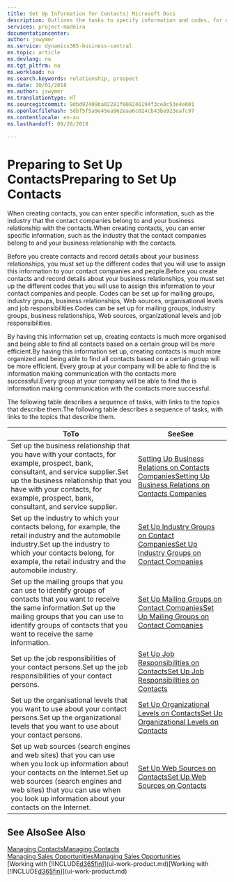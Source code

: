 ```yaml
---
title: Set Up Information for Contacts| Microsoft Docs
description: Outlines the tasks to specify information and codes, for example, about industry groups and business relationships, before you set up contacts.
services: project-madeira
documentationcenter: 
author: jswymer
ms.service: dynamics365-business-central
ms.topic: article
ms.devlang: na
ms.tgt_pltfrm: na
ms.workload: na
ms.search.keywords: relationship, prospect
ms.date: 10/01/2018
ms.author: jswymer
ms.translationtype: HT
ms.sourcegitcommit: 9dbd92409ba02281f008246194f3ce0c53e4e001
ms.openlocfilehash: 5dbf5f5a9e45ea962eaa6c024cb43be923eafc97
ms.contentlocale: en-au
ms.lasthandoff: 09/28/2018

---
```

# <a name="preparing-to-set-up-contacts"></a><span data-ttu-id="e5d8a-103">Preparing to Set Up Contacts</span><span class="sxs-lookup"><span data-stu-id="e5d8a-103">Preparing to Set Up Contacts</span></span>
<span data-ttu-id="e5d8a-104">When creating contacts, you can enter specific information, such as the industry that the contact companies belong to and your business relationship with the contacts.</span><span class="sxs-lookup"><span data-stu-id="e5d8a-104">When creating contacts, you can enter specific information, such as the industry that the contact companies belong to and your business relationship with the contacts.</span></span>

<span data-ttu-id="e5d8a-105">Before you create contacts and record details about your business relationships, you must set up the different codes that you will use to assign this information to your contact companies and people.</span><span class="sxs-lookup"><span data-stu-id="e5d8a-105">Before you create contacts and record details about your business relationships, you must set up the different codes that you will use to assign this information to your contact companies and people.</span></span> <span data-ttu-id="e5d8a-106">Codes can be set up for mailing groups, industry groups, business relationships, Web sources, organisational levels and job responsibilities.</span><span class="sxs-lookup"><span data-stu-id="e5d8a-106">Codes can be set up for mailing groups, industry groups, business relationships, Web sources, organizational levels and job responsibilities.</span></span>

<span data-ttu-id="e5d8a-107">By having this information set up, creating contacts is much more organised and being able to find all contacts based on a certain group will be more efficient.</span><span class="sxs-lookup"><span data-stu-id="e5d8a-107">By having this information set up, creating contacts is much more organized and being able to find all contacts based on a certain group will be more efficient.</span></span> <span data-ttu-id="e5d8a-108">Every group at your company will be able to find the is information making communication with the contacts more successful.</span><span class="sxs-lookup"><span data-stu-id="e5d8a-108">Every group at your company will be able to find the is information making communication with the contacts more successful.</span></span>

<span data-ttu-id="e5d8a-109">The following table describes a sequence of tasks, with links to the topics that describe them.</span><span class="sxs-lookup"><span data-stu-id="e5d8a-109">The following table describes a sequence of tasks, with links to the topics that describe them.</span></span> 

| <span data-ttu-id="e5d8a-110">To</span><span class="sxs-lookup"><span data-stu-id="e5d8a-110">To</span></span> | <span data-ttu-id="e5d8a-111">See</span><span class="sxs-lookup"><span data-stu-id="e5d8a-111">See</span></span> |
| --- | --- |
| <span data-ttu-id="e5d8a-112">Set up the business relationship that you have with your contacts, for example, prospect, bank, consultant, and service supplier.</span><span class="sxs-lookup"><span data-stu-id="e5d8a-112">Set up the business relationship that you have with your contacts, for example, prospect, bank, consultant, and service supplier.</span></span> |[<span data-ttu-id="e5d8a-113">Setting Up Business Relations on Contacts Companies</span><span class="sxs-lookup"><span data-stu-id="e5d8a-113">Setting Up Business Relations on Contacts Companies</span></span>](marketing-business-relations.md) |
| <span data-ttu-id="e5d8a-114">Set up the industry to which your contacts belong, for example, the retail industry and the automobile industry.</span><span class="sxs-lookup"><span data-stu-id="e5d8a-114">Set up the industry to which your contacts belong, for example, the retail industry and the automobile industry.</span></span> |[<span data-ttu-id="e5d8a-115">Set Up Industry Groups on Contact Companies</span><span class="sxs-lookup"><span data-stu-id="e5d8a-115">Set Up Industry Groups on Contact Companies</span></span>](marketing-industry-groups.md) |
| <span data-ttu-id="e5d8a-116">Set up the mailing groups that you can use to identify groups of contacts that you want to receive the same information.</span><span class="sxs-lookup"><span data-stu-id="e5d8a-116">Set up the mailing groups that you can use to identify groups of contacts that you want to receive the same information.</span></span> |[<span data-ttu-id="e5d8a-117">Set Up Mailing Groups on Contact Companies</span><span class="sxs-lookup"><span data-stu-id="e5d8a-117">Set Up Mailing Groups on Contact Companies</span></span>](marketing-mailing-groups.md) |
| <span data-ttu-id="e5d8a-118">Set up the job responsibilities of your contact persons.</span><span class="sxs-lookup"><span data-stu-id="e5d8a-118">Set up the job responsibilities of your contact persons.</span></span> |[<span data-ttu-id="e5d8a-119">Set Up Job Responsibilities on Contacts</span><span class="sxs-lookup"><span data-stu-id="e5d8a-119">Set Up Job Responsibilities on Contacts</span></span>](marketing-job-responsibilities.md) |
| <span data-ttu-id="e5d8a-120">Set up the organisational levels that you want to use about your contact persons.</span><span class="sxs-lookup"><span data-stu-id="e5d8a-120">Set up the organizational levels that you want to use about your contact persons.</span></span> |[<span data-ttu-id="e5d8a-121">Set Up Organizational Levels on Contacts</span><span class="sxs-lookup"><span data-stu-id="e5d8a-121">Set Up Organizational Levels on Contacts</span></span>](marketing-organizational-levels.md) |
| <span data-ttu-id="e5d8a-122">Set up web sources (search engines and web sites) that you can use when you look up information about your contacts on the Internet.</span><span class="sxs-lookup"><span data-stu-id="e5d8a-122">Set up web sources (search engines and web sites) that you can use when you look up information about your contacts on the Internet.</span></span> |[<span data-ttu-id="e5d8a-123">Set Up Web Sources on Contacts</span><span class="sxs-lookup"><span data-stu-id="e5d8a-123">Set Up Web Sources on Contacts</span></span>](marketing-web-sources.md) |

## <a name="see-also"></a><span data-ttu-id="e5d8a-124">See Also</span><span class="sxs-lookup"><span data-stu-id="e5d8a-124">See Also</span></span>
[<span data-ttu-id="e5d8a-125">Managing Contacts</span><span class="sxs-lookup"><span data-stu-id="e5d8a-125">Managing Contacts</span></span>](marketing-contacts.md)  
[<span data-ttu-id="e5d8a-126">Managing Sales Opportunities</span><span class="sxs-lookup"><span data-stu-id="e5d8a-126">Managing Sales Opportunities</span></span>](marketing-manage-sales-opportunities.md)  
<span data-ttu-id="e5d8a-127">[Working with [!INCLUDE[d365fin](includes/d365fin_md.md)]](ui-work-product.md)</span><span class="sxs-lookup"><span data-stu-id="e5d8a-127">[Working with [!INCLUDE[d365fin](includes/d365fin_md.md)]](ui-work-product.md)</span></span>

